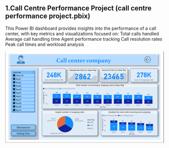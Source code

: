 ## 1.Call Centre Performance Project (call centre performance project.pbix)
This Power BI dashboard provides insights into the performance of a call center, with key metrics and visualizations focused on:
Total calls handled Average call handling time Agent performance tracking Call resolution rates Peak call times and workload analysis

![image alt](https://github.com/sagarkhese40/power-bi-Dashboard-project-/blob/ea1296472c7460ead27e45f6e8e41529a791ed48/Call%20centre%20performance/Screenshot%202025-05-30%20150433.png)

